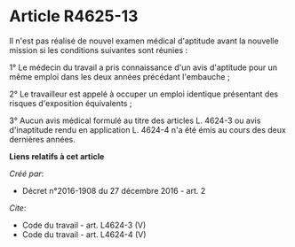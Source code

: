# Article R4625-13

Il n'est pas réalisé de nouvel examen médical d'aptitude avant la nouvelle mission si les conditions suivantes sont
réunies : 

1° Le médecin du travail a pris connaissance d'un avis d'aptitude pour un même emploi dans les deux années précédant
l'embauche ; 

2° Le travailleur est appelé à occuper un emploi identique présentant des risques d'exposition équivalents ; 

3° Aucun avis médical formulé au titre des articles L. 4624-3 ou avis d'inaptitude rendu en application L. 4624-4 n'a été
émis au cours des deux dernières années.

**Liens relatifs à cet article**

_Créé par_:

  - Décret n°2016-1908 du 27 décembre 2016 - art. 2

_Cite_:

  - Code du travail - art. L4624-3 (V)
  - Code du travail - art. L4624-4 (V)
